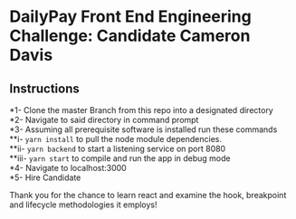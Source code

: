 # DailyPay Front End Engineering Challenge: Candidate Cameron Davis

## Instructions

*1- Clone the master Branch from this repo into a designated directory  
*2- Navigate to said directory in command prompt  
*3- Assuming all prerequisite software is installed run these commands   
**i- `yarn install` to pull the node module dependencies.  
**ii- `yarn backend` to start a listening service on port 8080  
**iii- `yarn start` to compile and run the app in debug mode  
*4- Navigate to localhost:3000   
*5- Hire Candidate  

Thank you for the chance to learn react and examine the hook, breakpoint and lifecycle methodologies it employs!  



